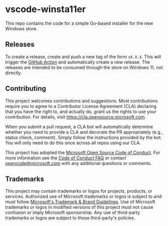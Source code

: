 # vscode-winsta11er

This repo contains the code for a simple Go-based installer for the new Windows
store.

## Releases

To create a release, create and push a new tag of the form `vX.X.X`. This will
trigger the
[GitHub Action](https://github.com/microsoft/vscode-winsta11er/actions/workflows/go.yml)
and automatically create a new release. The releases are intended to be consumed
through the store on Windows 11, not directly.

## Contributing

This project welcomes contributions and suggestions. Most contributions require
you to agree to a Contributor License Agreement (CLA) declaring that you have
the right to, and actually do, grant us the rights to use your contribution. For
details, visit https://cla.opensource.microsoft.com.

When you submit a pull request, a CLA bot will automatically determine whether
you need to provide a CLA and decorate the PR appropriately (e.g., status check,
comment). Simply follow the instructions provided by the bot. You will only need
to do this once across all repos using our CLA.

This project has adopted the
[Microsoft Open Source Code of Conduct](https://opensource.microsoft.com/codeofconduct/).
For more information see the
[Code of Conduct FAQ](https://opensource.microsoft.com/codeofconduct/faq/) or
contact [opencode@microsoft.com](mailto:opencode@microsoft.com) with any
additional questions or comments.

## Trademarks

This project may contain trademarks or logos for projects, products, or
services. Authorized use of Microsoft trademarks or logos is subject to and must
follow
[Microsoft's Trademark & Brand Guidelines](https://www.microsoft.com/en-us/legal/intellectualproperty/trademarks/usage/general).
Use of Microsoft trademarks or logos in modified versions of this project must
not cause confusion or imply Microsoft sponsorship. Any use of third-party
trademarks or logos are subject to those third-party's policies.
